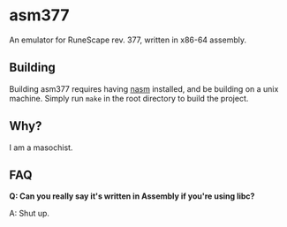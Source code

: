 # asm377

An emulator for RuneScape rev. 377, written in x86-64 assembly.

## Building

Building asm377 requires having [nasm][nasm] installed, and be building on a unix machine. Simply run
`make` in the root directory to build the project.

## Why?

I am a masochist.

## FAQ

**Q: Can you really say it's written in Assembly if you're using libc?**

A: Shut up.

[nasm]: https://nasm.us